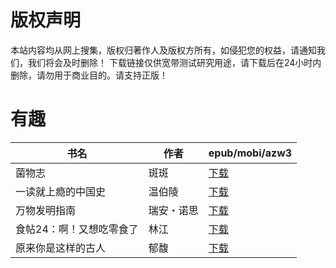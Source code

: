 # 版权声明

本站内容均从网上搜集，版权归著作人及版权方所有，如侵犯您的权益，请通知我们，我们将会及时删除！ 下载链接仅供宽带测试研究用途，请下载后在24小时内删除，请勿用于商业目的。请支持正版！

# 有趣

| 书名 | 作者 | epub/mobi/azw3 |
| --- | --- | --- |
| 菌物志 | 斑斑 | [下载](https://url89.ctfile.com/f/31084289-1375512040-b79e08?p=8866) |
| 一读就上瘾的中国史 | 温伯陵 | [下载](https://url89.ctfile.com/f/31084289-1357001608-8e9514?p=8866) |
| 万物发明指南 | 瑞安・诺思 | [下载](https://url89.ctfile.com/f/31084289-1356987853-c23f39?p=8866) |
| 食帖24：啊！又想吃零食了 | 林江 | [下载](https://url89.ctfile.com/f/31084289-1357044592-d0d992?p=8866) |
| 原来你是这样的古人 | 郁馥 | [下载](https://url89.ctfile.com/f/31084289-1357037347-cb95ad?p=8866) |
